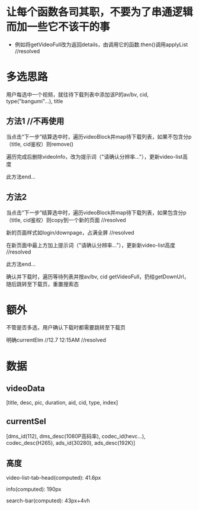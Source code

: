 # 让每个函数各司其职，不要为了串通逻辑而加一些它不该干的事

 - 例如将getVideoFull改为返回details，由调用它的函数.then()调用applyList //resolved

# 多选思路

用户每选中一个视频，就往待下载列表中添加该P的av/bv, cid, type("bangumi"...), title

## 方法1 //不再使用

当点击“下一步”结算选中时，遍历videoBlock并map待下载列表，如果不包含分p（title, cid鉴权）则remove()

遍历完成后删除videoInfo，改为提示词（"请确认分辨率..."），更新video-list高度

此方法end...

## 方法2

当点击“下一步”结算选中时，遍历videoBlock并map待下载列表，如果包含分p（title, cid鉴权）则copy到一个新的页面 //resolved

新的页面样式如login/downpage，占满全屏 //resolved

在新页面中最上方加上提示词（"请确认分辨率..."），更新新video-list高度 //resolved

此方法end...

确认并下载时，遍历等待列表并按av/bv, cid getVideoFull，扔给getDownUrl，随后跳转至下载页，重置搜索态

# 额外

不管是否多选，用户确认下载时都需要跳转至下载页

明确currentElm //12.7 12:15AM //resolved

# 数据

## videoData

[title, desc, pic, duration, aid, cid, type, index]

## currentSel

[dms_id(112), dms_desc(1080P高码率), codec_id(hevc...), codec_desc(H265), ads_id(30280), ads_desc(192K)]

## 高度

video-list-tab-head(computed): 41.6px

info(computed): 190px

search-bar(computed): 43px+4vh